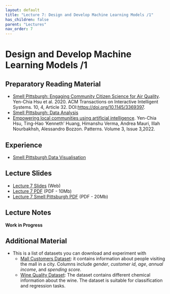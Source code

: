 ```yaml
---
layout: default
title: "Lecture 7: Design and Develop Machine Learning Models /1"
has_children: false
parent: "Lectures"
nav_order: 7
---
```


# Design and Develop Machine Learning Models /1

## Preparatory Reading Material

- [Smell Pittsburgh: Engaging Community Citizen Science for Air Quality](https://arxiv.org/pdf/1912.11936.pdf). Yen-Chia Hsu et al. 2020. ACM Transactions on Interactive Intelligent Systems. 10, 4, Article 32. DOI:https://doi.org/10.1145/3369397.
- [Smell Pittsburgh: Data Analysis](https://smellpgh.org/analysis)
- [Empowering local communities using artificial intelligence](https://doi.org/10.1016/j.patter.2022.100449). Yen-Chia Hsu, Ting-Hao ‘Kenneth’ Huang, Himanshu Verma, Andrea Mauri, Illah Nourbakhsh, Alessandro Bozzon. Patterns. Volume 3, Issue 3,2022.

## Experience

- [Smell Pittsburgh Data Visualisation](https://smellpgh.org/visualization)

## Lecture Slides

- [Lecture 7 Slides]({{site.baseurl}}/assets/presentations/Lecture-7/Lecture7.htm) (Web)
- [Lecture 7 PDF]({{site.baseurl}}/assets/slides/ML4D-L7-2223.pdf) (PDF - 10Mb)
- [Lecture 7 Smell Pittsburgh PDF]({{site.baseurl}}/assets/slides/ML4D-L7-SP-2223.pdf) (PDF - 20Mb)

## Lecture Notes

__Work in Progress__

## Additional Material

- This is a list of datasets you can download and experiment with
    - [Mall Customers Dataset](https://www.kaggle.com/shwetabh123/mall-customers): it contains information about people visiting the mall in a city. Columns include _gender_, _customer id_, _age_, _annual income_, and _spending score_. 
    - [Wine Quality Dataset](https://archive.ics.uci.edu/ml/datasets/wine+quality): The dataset contains different chemical information about the wine. The dataset is suitable for classification and regression tasks.
